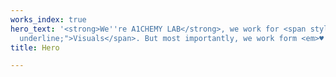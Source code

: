 ```yaml
---
works_index: true
hero_text: '<strong>We''re A1CHEMY LAB</strong>, we work for <span style="text-decoration:
  underline;">Visuals</span>. But most importantly, we work form <em>♥️ </em>.'
title: Hero

---
```

<Hero :text="$page.frontmatter.hero_text" />
<WorksList />